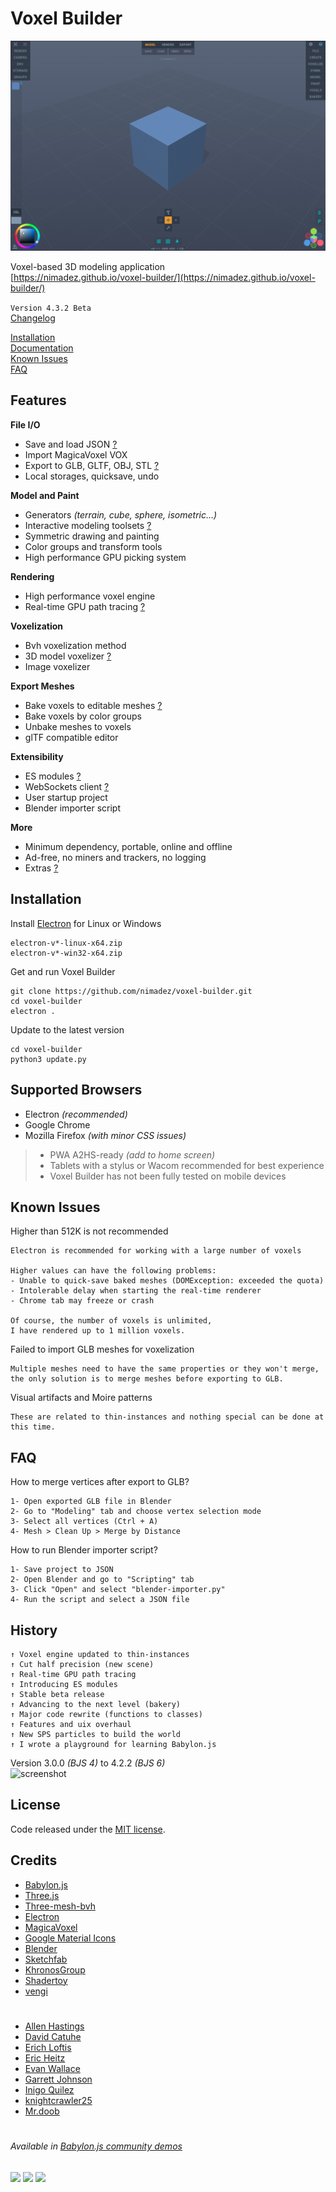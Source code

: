 # Voxel Builder

![screenshot](media/screenshot.jpg?raw=true "Screenshot")

Voxel-based 3D modeling application<br>
[https://nimadez.github.io/voxel-builder/](https://nimadez.github.io/voxel-builder/)

```Version 4.3.2 Beta```<br>
[Changelog](https://github.com/nimadez/voxel-builder/blob/main/CHANGELOG.md)

[Installation](https://github.com/nimadez/voxel-builder#installation)<br>
[Documentation](https://github.com/nimadez/voxel-builder/wiki)<br>
[Known Issues](https://github.com/nimadez/voxel-builder#known-issues)<br>
[FAQ](https://github.com/nimadez/voxel-builder#faq)

## Features

**File I/O**
- Save and load JSON [?](https://github.com/nimadez/voxel-builder/wiki/File-Format)
- Import MagicaVoxel VOX
- Export to GLB, GLTF, OBJ, STL [?](https://github.com/nimadez/voxel-builder/wiki/project)
- Local storages, quicksave, undo

**Model and Paint**
- Generators *(terrain, cube, sphere, isometric...)*
- Interactive modeling toolsets [?](https://github.com/nimadez/voxel-builder/wiki/model)
- Symmetric drawing and painting
- Color groups and transform tools
- High performance GPU picking system

**Rendering**
- High performance voxel engine
- Real-time GPU path tracing [?](https://github.com/nimadez/voxel-builder/wiki/render)

**Voxelization**
- Bvh voxelization method
- 3D model voxelizer [?](https://github.com/nimadez/voxel-builder/wiki/Voxelization)
- Image voxelizer

**Export Meshes**
- Bake voxels to editable meshes [?](https://github.com/nimadez/voxel-builder/wiki/export)
- Bake voxels by color groups
- Unbake meshes to voxels
- glTF compatible editor

**Extensibility**
- ES modules [?](https://github.com/nimadez/voxel-builder/wiki/Modules)
- WebSockets client [?](https://github.com/nimadez/voxel-builder/wiki/WebSocket-Client)
- User startup project
- Blender importer script

**More**
- Minimum dependency, portable, online and offline
- Ad-free, no miners and trackers, no logging
- Extras [?](https://github.com/nimadez/voxel-builder/wiki/Extras)

## Installation
Install [Electron](https://github.com/electron/electron/releases) for Linux or Windows
```
electron-v*-linux-x64.zip
electron-v*-win32-x64.zip
```
Get and run Voxel Builder
```
git clone https://github.com/nimadez/voxel-builder.git
cd voxel-builder
electron .
```
Update to the latest version
```
cd voxel-builder
python3 update.py
```

## Supported Browsers
- Electron *(recommended)*
- Google Chrome
- Mozilla Firefox *(with minor CSS issues)*
> - PWA A2HS-ready *(add to home screen)*
> - Tablets with a stylus or Wacom recommended for best experience
> - Voxel Builder has not been fully tested on mobile devices

## Known Issues
Higher than 512K is not recommended
```
Electron is recommended for working with a large number of voxels

Higher values can have the following problems:
- Unable to quick-save baked meshes (DOMException: exceeded the quota)
- Intolerable delay when starting the real-time renderer
- Chrome tab may freeze or crash

Of course, the number of voxels is unlimited,
I have rendered up to 1 million voxels.
```
Failed to import GLB meshes for voxelization
```
Multiple meshes need to have the same properties or they won't merge,
the only solution is to merge meshes before exporting to GLB.
```
Visual artifacts and Moire patterns
```
These are related to thin-instances and nothing special can be done at this time.
```

## FAQ
How to merge vertices after export to GLB?
```
1- Open exported GLB file in Blender
2- Go to "Modeling" tab and choose vertex selection mode
3- Select all vertices (Ctrl + A)
4- Mesh > Clean Up > Merge by Distance
```
How to run Blender importer script?
```
1- Save project to JSON
2- Open Blender and go to "Scripting" tab
3- Click "Open" and select "blender-importer.py"
4- Run the script and select a JSON file
```

## History
```
↑ Voxel engine updated to thin-instances
↑ Cut half precision (new scene)
↑ Real-time GPU path tracing
↑ Introducing ES modules
↑ Stable beta release
↑ Advancing to the next level (bakery)
↑ Major code rewrite (functions to classes)
↑ Features and uix overhaul
↑ New SPS particles to build the world
↑ I wrote a playground for learning Babylon.js
```

Version 3.0.0 *(BJS 4)* to 4.2.2 *(BJS 6)*<br>
![screenshot](media/devshots.jpg?raw=true "Screenshot")

## License
Code released under the [MIT license](https://github.com/nimadez/voxel-builder/blob/main/LICENSE).

## Credits
- [Babylon.js](https://www.babylonjs.com/)
- [Three.js](https://threejs.org/)
- [Three-mesh-bvh](https://github.com/gkjohnson/three-mesh-bvh)
- [Electron](https://www.electronjs.org/)
- [MagicaVoxel](https://ephtracy.github.io/)
- [Google Material Icons](https://github.com/google/material-design-icons)
- [Blender](https://blender.org/)
- [Sketchfab](https://sketchfab.com/)
- [KhronosGroup](https://github.com/KhronosGroup/)
- [Shadertoy](https://www.shadertoy.com/)
- [vengi](https://mgerhardy.github.io/vengi/)
#
- [Allen Hastings](https://www.linkedin.com/in/allenhastings)
- [David Catuhe](https://twitter.com/deltakosh)
- [Erich Loftis](https://github.com/erichlof)
- [Eric Heitz](https://eheitzresearch.wordpress.com/772-2/)
- [Evan Wallace](https://github.com/evanw)
- [Garrett Johnson](https://github.com/gkjohnson)
- [Inigo Quilez](https://www.iquilezles.org/)
- [knightcrawler25](https://github.com/knightcrawler25)
- [Mr.doob](https://mrdoob.com/)
#

###### Available in [Babylon.js community demos](https://www.babylonjs.com/community/)

<a href="https://www.babylonjs.com/"><img width="200" src="https://raw.githubusercontent.com/BabylonJS/Brand-Toolkit/master/babylonjs_identity/fullColor/babylonjs_identity_color.svg"></img></a>
<a href="https://threejs.org/"><img width="80" src="https://upload.wikimedia.org/wikipedia/commons/3/3f/Three.js_Icon.svg"></img></a>
<a href="https://github.com/KhronosGroup/"><img width="120" src="https://raw.githubusercontent.com/KhronosGroup/glTF-Sample-Models/master/2.0/glTF_RGB_June16.svg"></img></a>
